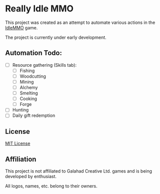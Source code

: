 # Really Idle MMO

This project was created as an attempt to automate various actions in the [IdleMMO](https://web.idle-mmo.com/) game.

The project is currently under early development.

## Automation Todo:

* [ ] Resource gathering (Skills tab): 
  * [ ] Fishing
  * [ ] Woodcutting
  * [ ] Mining
  * [ ] Alchemy
  * [ ] Smelting
  * [ ] Cooking
  * [ ] Forge
* [ ] Hunting
* [ ] Daily gift redemption

## License

[MIT License](LICENSE.md)

## Affiliation

This project is not affiliated to Galahad Creative Ltd. games and is being developed by enthusiast.

All logos, names, etc. belong to their owners.